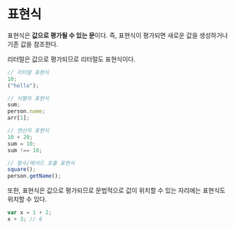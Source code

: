 # 표현식

표현식은 **값으로 평가될 수 있는 문**이다. 즉, 표현식이 평가되면 새로운 값을 생성하거나 기존 값을 참조한다.

리터럴은 값으로 평가되므로 리터럴도 표현식이다.

```jsx
// 리터럴 표현식
10;
("hello");

// 식별자 표현식
sum;
person.name;
arr[1];

// 연산자 표현식
10 + 20;
sum = 10;
sum !== 10;

// 함수/메서드 호출 표현식
square();
person.getName();
```

또한, 표현식은 값으로 평가되므로 문법적으로 값이 위치할 수 있는 자리에는 표현식도 위치할 수 있다.

```jsx
var x = 1 + 2;
x + 3; // 6
```
